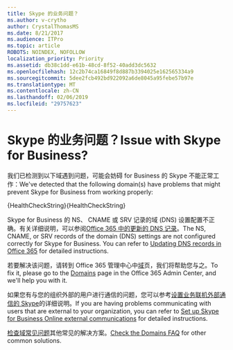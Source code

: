 ```yaml
---
title: Skype 的业务问题？
ms.author: v-crytho
author: CrystalThomasMS
ms.date: 8/21/2017
ms.audience: ITPro
ms.topic: article
ROBOTS: NOINDEX, NOFOLLOW
localization_priority: Priority
ms.assetid: db38c1dd-e61b-48cd-8f52-40add3dc5632
ms.openlocfilehash: 12c2b74ca16849f8d887b3394025e162565334a9
ms.sourcegitcommit: 5dee2fcb492bd922092a6de8045a95febe57b97e
ms.translationtype: MT
ms.contentlocale: zh-CN
ms.lasthandoff: 02/06/2019
ms.locfileid: "29757623"
---
```

# <a name="issue-with-skype-for-business"></a><span data-ttu-id="1c7a6-102">Skype 的业务问题？</span><span class="sxs-lookup"><span data-stu-id="1c7a6-102">Issue with Skype for Business?</span></span>

<span data-ttu-id="1c7a6-103">我们已检测到以下域遇到问题，可能会妨碍 for Business 的 Skype 不能正常工作：</span><span class="sxs-lookup"><span data-stu-id="1c7a6-103">We've detected that the following domain(s) have problems that might prevent Skype for Business from working properly:</span></span>
  
<span data-ttu-id="1c7a6-104">{HealthCheckString}</span><span class="sxs-lookup"><span data-stu-id="1c7a6-104">{HealthCheckString}</span></span>
  
<span data-ttu-id="1c7a6-p101">Skype for Business 的 NS、 CNAME 或 SRV 记录的域 (DNS) 设置配置不正确。有关详细说明，可以参阅[Office 365 中的更新的 DNS 记录](https://support.office.com/article/Create-DNS-records-for-Office-365-when-you-manage-your-DNS-records-B0F3FDCA-8A80-4E8E-9EF3-61E8A2A9AB23.aspx)。</span><span class="sxs-lookup"><span data-stu-id="1c7a6-p101">The NS, CNAME, or SRV records of the domain (DNS) settings are not configured correctly for Skype for Business. You can refer to [Updating DNS records in Office 365](https://support.office.com/article/Create-DNS-records-for-Office-365-when-you-manage-your-DNS-records-B0F3FDCA-8A80-4E8E-9EF3-61E8A2A9AB23.aspx) for detailed instructions.</span></span> 
  
<span data-ttu-id="1c7a6-107">若要解决该问题，请转到 Office 365 管理中心中[域](https://admin.microsoft.com/adminportal/home#/Domains)页，我们将帮助您与之。</span><span class="sxs-lookup"><span data-stu-id="1c7a6-107">To fix it, please go to the [Domains](https://admin.microsoft.com/adminportal/home#/Domains) page in the Office 365 Admin Center, and we'll help you with it.</span></span> 
  
<span data-ttu-id="1c7a6-108">如果您有与您的组织外部的用户进行通信的问题，您可以参考[设置业务联机外部通信的 Skype](https://support.microsoft.com/help/10041/set-up-skype-for-business-online-external-communications.aspx)的详细说明。</span><span class="sxs-lookup"><span data-stu-id="1c7a6-108">If you are having problems communicating with users that are external to your organization, you can refer to [Set up Skype for Business Online external communications](https://support.microsoft.com/help/10041/set-up-skype-for-business-online-external-communications.aspx) for detailed instructions.</span></span> 
  
<span data-ttu-id="1c7a6-109">[检查域常见问题](https://support.office.com/article/7b7b075d-79f9-4e37-8a9e-fb60c1d95166.aspx)其他常见的解决方案。</span><span class="sxs-lookup"><span data-stu-id="1c7a6-109">[Check the Domains FAQ](https://support.office.com/article/7b7b075d-79f9-4e37-8a9e-fb60c1d95166.aspx) for other common solutions.</span></span> 
  

